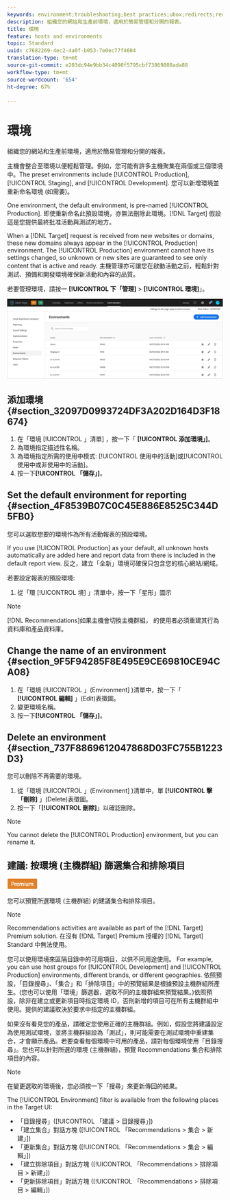 ```yaml
---
keywords: environment;troubleshooting;best practices;ubox;redirects;redirect;whitelist;blacklist;blocklist;allowlist
description: 組織您的網站和生產前環境，適用於簡易管理和分開的報表。
title: 環境
feature: hosts and environments
topic: Standard
uuid: c7682269-4ec2-4a0f-b053-7e0ec77f4604
translation-type: tm+mt
source-git-commit: e203dc94e9bb34c4090f5795cbf73869808ada88
workflow-type: tm+mt
source-wordcount: '654'
ht-degree: 67%

---
```



# 環境

組織您的網站和生產前環境，適用於簡易管理和分開的報表。

主機會整合至環境以便輕鬆管理。例如，您可能有許多主機聚集在兩個或三個環境中。The preset environments include [!UICONTROL Production], [!UICONTROL Staging], and [!UICONTROL Development]. 您可以新增環境並重新命名環境 (如需要)。

One environment, the default environment, is pre-named [!UICONTROL Production]. 即使重新命名此預設環境，亦無法刪除此環境。[!DNL Target] 假設這是您提供最終批准活動與測試的地方。

When a [!DNL Target] request is received from new websites or domains, these new domains always appear in the [!UICONTROL Production] environment. The [!UICONTROL Production] environment cannot have its settings changed, so unknown or new sites are guaranteed to see only content that is active and ready. 主機管理亦可讓您在啟動活動之前，輕鬆針對測試、預備和開發環境確保新活動和內容的品質。

若要管理環境，請按一 **[!UICONTROL 下「管理]** > **[!UICONTROL 環境]**」。

![環境清單](/help/administrating-target/assets/environments.png)

## 添加環境 {#section_32097D0993724DF3A202D164D3F18674}

1. 在「環境 [!UICONTROL 」清單] ，按一下「 **[!UICONTROL 添加環境」]**。
1. 為環境指定描述性名稱。
1. 為環境指定所需的使用中模式: [!UICONTROL 使用中的活動]或[!UICONTROL 使用中或非使用中的活動]。
1. 按一下&#x200B;**[!UICONTROL 「儲存」]**。

## Set the default environment for reporting {#section_4F8539B07C0C45E886E8525C344D5FB0}

您可以選取想要的環境作為所有活動報表的預設環境。

If you use [!UICONTROL Production] as your default, all unknown hosts automatically are added here and report data from there is included in the default report view. 反之，建立「全新」環境可確保只包含您的核心網站/網域。

若要設定報表的預設環境:

1. 從「環 [!UICONTROL 境] 」清單中，按一下「星形」圖示

>[!NOTE]
>
>[!DNL Recommendations]如果主機會切換主機群組， 的使用者必須重建其行為資料庫和產品資料庫。

## Change the name of an environment {#section_9F5F94285F8E495E9CE69810CE94CA08}

1. 在「環境 [!UICONTROL 」(Environment] )清單中，按一下「 **[!UICONTROL 編輯]** 」(Edit)表徵圖。
1. 變更環境名稱。
1. 按一下&#x200B;**[!UICONTROL 「儲存」]**。

## Delete an environment {#section_737F8869612047868D03FC755B1223D3}

您可以刪除不再需要的環境。

1. 從「環境 [!UICONTROL 」(Environment] )清單中，單 **[!UICONTROL 擊「刪除]** 」(Delete)表徵圖。
1. 按一下「**[!UICONTROL 刪除]**」以確認刪除。

>[!NOTE]
>
>You cannot delete the [!UICONTROL Production] environment, but you can rename it.

## 建議: 按環境 (主機群組) 篩選集合和排除項目

![Premium 徽章](/help/assets/premium.png)

您可以預覽所選環境 (主機群組) 的建議集合和排除項目。

>[!NOTE]
>
>Recommendations activities are available as part of the [!DNL Target] Premium solution. 在沒有 [!DNL Target] Premium 授權的 [!DNL Target] Standard 中無法使用。

您可以使用環境來區隔目錄中的可用項目，以供不同用途使用。 For example, you can use host groups for [!UICONTROL Development] and [!UICONTROL Production] environments, different brands, or different geographies. 依照預設，「目錄搜尋」、「集合」和「排除項目」中的預覽結果是根據預設主機群組所產生。(您也可以使用「環境」篩選器，選取不同的主機群組來預覽結果。)依照預設，除非在建立或更新項目時指定環境 ID，否則新增的項目可在所有主機群組中使用。提供的建議取決於要求中指定的主機群組。

如果沒有看見您的產品，請確定您使用正確的主機群組。例如，假設您將建議設定為使用測試環境，並將主機群組設為「測試」，則可能需要在測試環境中重建集合，才會顯示產品。若要查看每個環境中可用的產品，請對每個環境使用「目錄搜尋」。您也可以針對所選的環境 (主機群組)，預覽 Recommendations 集合和排除項目的內容。

>[!NOTE]
>在變更選取的環境後，您必須按一下「搜尋」來更新傳回的結果。

The [!UICONTROL Environment] filter is available from the following places in the Target UI:

* 「目錄搜尋」([!UICONTROL 「建議 > 目錄搜尋」])
* 「建立集合」對話方塊 ([!UICONTROL 「Recommendations > 集合 > 新建」])
* 「更新集合」對話方塊 ([!UICONTROL 「Recommendations > 集合 > 編輯」])
* 「建立排除項目」對話方塊 ([!UICONTROL 「Recommendations > 排除項目 > 新建」])
* 「更新排除項目」對話方塊 ([!UICONTROL 「Recommendations > 排除項目 > 編輯」])